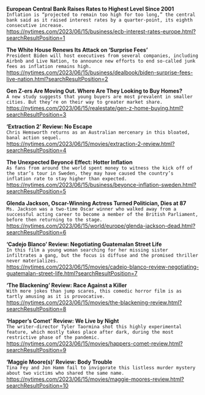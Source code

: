 **European Central Bank Raises Rates to Highest Level Since 2001**\
`Inflation is “projected to remain too high for too long,” the central bank said as it raised interest rates by a quarter-point, its eighth consecutive increase.`\
https://nytimes.com/2023/06/15/business/ecb-interest-rates-europe.html?searchResultPosition=1

**The White House Renews Its Attack on ‘Surprise Fees’**\
`President Biden will host executives from several companies, including Airbnb and Live Nation, to announce new efforts to end so-called junk fees as inflation remains high.`\
https://nytimes.com/2023/06/15/business/dealbook/biden-surprise-fees-live-nation.html?searchResultPosition=2

**Gen Z-ers Are Moving Out. Where Are They Looking to Buy Homes?**\
`A new study suggests that young buyers are most prevalent in smaller cities. But they’re on their way to greater market share.`\
https://nytimes.com/2023/06/15/realestate/gen-z-home-buying.html?searchResultPosition=3

**‘Extraction 2’ Review: No Escape**\
`Chris Hemsworth returns as an Australian mercenary in this bloated, banal action sequel.`\
https://nytimes.com/2023/06/15/movies/extraction-2-review.html?searchResultPosition=4

**The Unexpected Beyoncé Effect: Hotter Inflation**\
`As fans from around the world spent money to witness the kick off of the star’s tour in Sweden, they may have caused the country’s inflation rate to stay higher than expected.`\
https://nytimes.com/2023/06/15/business/beyonce-inflation-sweden.html?searchResultPosition=5

**Glenda Jackson, Oscar-Winning Actress Turned Politician, Dies at 87**\
`Ms. Jackson was a two-time Oscar winner who walked away from a successful acting career to become a member of the British Parliament, before then returning to the stage.`\
https://nytimes.com/2023/06/15/world/europe/glenda-jackson-dead.html?searchResultPosition=6

**‘Cadejo Blanco’ Review: Negotiating Guatemalan Street Life**\
`In this film a young woman searching for her missing sister infiltrates a gang, but the focus is diffuse and the promised thriller never materializes.`\
https://nytimes.com/2023/06/15/movies/cadejo-blanco-review-negotiating-guatemalan-street-life.html?searchResultPosition=7

**‘The Blackening’ Review: Race Against a Killer**\
`With more jokes than jump scares, this comedic horror film is as tartly amusing as it is provocative.`\
https://nytimes.com/2023/06/15/movies/the-blackening-review.html?searchResultPosition=8

**‘Happer’s Comet’ Review: We Live by Night**\
`The writer-director Tyler Taormina shot this highly experimental feature, which mostly takes place after dark, during the most restrictive phase of the pandemic.`\
https://nytimes.com/2023/06/15/movies/happers-comet-review.html?searchResultPosition=9

**‘Maggie Moore(s)’ Review: Body Trouble**\
`Tina Fey and Jon Hamm fail to invigorate this listless murder mystery about two victims who shared the same name.`\
https://nytimes.com/2023/06/15/movies/maggie-moores-review.html?searchResultPosition=10

